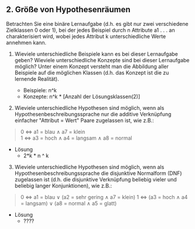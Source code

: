 ## 2. Größe von Hypothesenräumen
Betrachten Sie eine binäre Lernaufgabe (d.h. es gibt nur zwei verschiedene Zielklassen 0 oder 1), bei der jedes Beispiel durch n Attribute a1 . . . an charakterisiert wird, wobei jedes Attribut k unterschiedliche Werte annehmen kann.

1. Wieviele unterschiedliche Beispiele kann es bei dieser Lernaufgabe geben? Wieviele unterschiedliche Konzepte sind bei dieser Lernaufgabe möglich? Unter einem Konzept versteht man die Abbildung aller Beispiele auf die möglichen Klassen (d.h. das Konzept ist die zu lernende Realität).
    * Beispiele: n^k
    * Konzepte: n^k * [Anzahl der Lösungsklassen(2)]

2. Wieviele unterschiedliche Hypothesen sind möglich, wenn als Hypothesenbeschreibungssprache nur die additive Verknüpfung einfacher "Attribut = Wert" Paare zugelassen ist, wie z.B.:

> 0 ⇔ a1 = blau ∧ a7 = klein <br/>
> 1 ⇔ a3 = hoch ∧ a4 = langsam ∧ a8 = normal

* Lösung
    * 2*k * n ^ k

3. Wieviele unterschiedliche Hypothesen sind möglich, wenn als Hypothesenbeschreibungssprache die disjunktive Normalform (DNF) zugelassen ist (d.h. die disjunktive Verknüpfung beliebig vieler und beliebig langer Konjunktionen), wie z.B.:

>0 ⇔ a1 = blau ∨ (a2 = sehr gering ∧ a7 = klein)
>1 ⇔ (a3 = hoch ∧ a4 = langsam) ∨ (a8 = normal ∧ a5 = glatt)

* Lösung
    * ????
